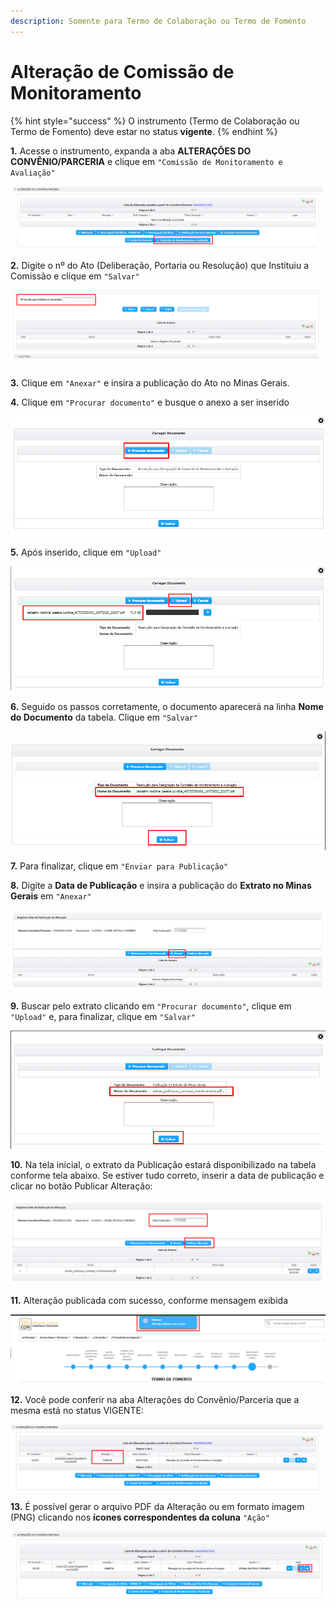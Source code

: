 ```yaml
---
description: Somente para Termo de Colaboração ou Termo de Fomento
---
```


# Alteração de Comissão de Monitoramento

{% hint style="success" %}
O instrumento (Termo de Colaboração ou Termo de Fomento) deve estar no status **vigente**.
{% endhint %}

**1.** Acesse o instrumento, expanda a aba **ALTERAÇÕES DO CONVÊNIO/PARCERIA** e clique em `"Comissão de Monitoramento e Avaliação"`

![](<../../../.gitbook/assets/image (739).png>)

**2.** Digite o nº do Ato (Deliberação, Portaria ou Resolução) que Instituiu a Comissão e clique em `"Salvar"`

![](<../../../.gitbook/assets/image (705).png>)

**3.** Clique em `"Anexar"` e insira a publicação do Ato no Minas Gerais.

**4.** Clique em `"Procurar documento"` e busque o anexo a ser inserido

![](<../../../.gitbook/assets/image (746).png>)

**5.** Após inserido, clique em `"Upload"`

![](<../../../.gitbook/assets/image (616).png>)

**6.** Seguido os passos corretamente, o documento aparecerá na linha **Nome do Documento** da tabela. Clique em `"Salvar"`

![](<../../../.gitbook/assets/image (659).png>)

**7.** Para finalizar, clique em `"Enviar para Publicação"`

**8.** Digite a **Data de Publicação** e insira a publicação do **Extrato no Minas Gerais** em `"Anexar"`

![](<../../../.gitbook/assets/image (657).png>)

**9.** Buscar pelo extrato clicando em `"Procurar documento"`, clique em `"Upload"` e, para finalizar, clique em `"Salvar"`

![](<../../../.gitbook/assets/image (706).png>)

**10.** Na tela inicial, o extrato da Publicação estará disponibilizado na tabela conforme tela abaixo. Se estiver tudo correto, inserir a data de publicação e clicar no botão Publicar Alteração:

![](<../../../.gitbook/assets/image (666).png>)

**11.** Alteração publicada com sucesso, conforme mensagem exibida

![](<../../../.gitbook/assets/image (626).png>)

**12.** Você pode conferir na aba Alterações do Convênio/Parceria que a mesma está no status VIGENTE:

![](<../../../.gitbook/assets/image (602).png>)

**13.** É possível gerar o arquivo PDF da Alteração ou em formato imagem (PNG) clicando nos **ícones correspondentes da coluna** `"Ação"`

![](<../../../.gitbook/assets/image (676).png>)
